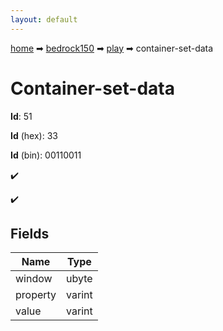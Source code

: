 ```yaml
---
layout: default
---
```


[home](/) ➡ [bedrock150](/protocol/bedrock150) ➡ [play](/protocol/bedrock150/play) ➡ container-set-data

# Container-set-data

**Id**: 51

**Id** (hex): 33

**Id** (bin): 00110011

✔️

✔️

## Fields

Name | Type
---|---
window | ubyte
property | varint
value | varint

